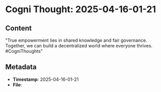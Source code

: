 # Cogni Thought: 2025-04-16-01-21

## Content

"True empowerment lies in shared knowledge and fair governance. Together, we can build a decentralized world where everyone thrives. #CogniThoughts"

## Metadata

- **Timestamp**: 2025-04-16-01-21
- **File**: 
